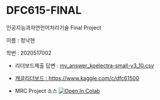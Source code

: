 # DFC615-FINAL
인공지능과자연언어처리기술 Final Project 

이름 : 정낙현

학번 : 2020517002

 * 리더보드제출 답변 : <a href="https://github.com/nhjung74/DFC615-FINAL/blob/main/my_answer_koelectra-small-v3_10.csv">my_answer_koelectra-small-v3_10.csv
 * 캐글리더보드  :  <a href="https://www.kaggle.com/c/dfc61500"> https://www.kaggle.com/c/dfc61500

 * MRC Project 소스 <a href="https://github.com/nhjung74/DFC615-FINAL/blob/main/NLP_MRC_JNH_2020517002_FINAL_PROJECT_v1.ipynb">
    <img src="https://colab.research.google.com/assets/colab-badge.svg" alt="Open In Colab"/>


